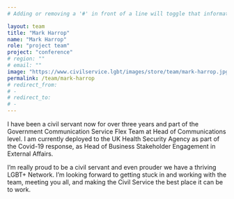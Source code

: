 ```yaml
---
# Adding or removing a '#' in front of a line will toggle that information off and on from being processed. 

layout: team
title: "Mark Harrop"
name: "Mark Harrop"
role: "project team"
project: "conference"
# region: ""
# email: ""
image: "https://www.civilservice.lgbt/images/store/team/mark-harrop.jpg"
permalink: /team/mark-harrop
# redirect_from: 
# - 
# redirect_to: 
# - 
---
```


I have been a civil servant now for over three years and part of the Government Communication Service Flex Team at Head of Communications level. I am currently deployed to the UK Health Security Agency as part of the Covid-19 response, as Head of Business Stakeholder Engagement in External Affairs.

I’m really proud to be a civil servant and even prouder we have a thriving LGBT+ Network. I’m looking forward to getting stuck in and working with the team, meeting you all, and making the Civil Service the best place it can be to work.
